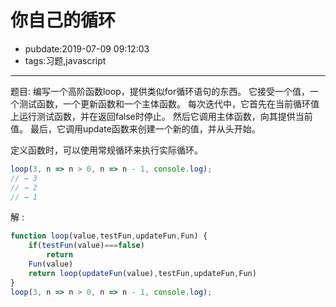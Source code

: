 # 你自己的循环

- pubdate:2019-07-09 09:12:03
- tags:习题,javascript

---------

题目:
编写一个高阶函数loop，提供类似for循环语句的东西。 它接受一个值，一个测试函数，一个更新函数和一个主体函数。 每次迭代中，它首先在当前循环值上运行测试函数，并在返回false时停止。 然后它调用主体函数，向其提供当前值。 最后，它调用update函数来创建一个新的值，并从头开始。

定义函数时，可以使用常规循环来执行实际循环。

```javascript
loop(3, n => n > 0, n => n - 1, console.log);
// → 3
// → 2
// → 1
```

解 :

````javascript
function loop(value,testFun,updateFun,Fun) {
    if(testFun(value)===false)
        return
    Fun(value)
    return loop(updateFun(value),testFun,updateFun,Fun)
}
loop(3, n => n > 0, n => n - 1, console.log);
````
